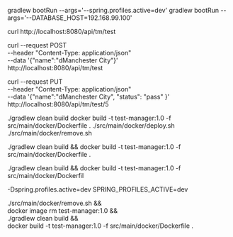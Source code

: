 gradlew bootRun --args='--spring.profiles.active=dev'
gradlew bootRun --args='--DATABASE_HOST=192.168.99.100'


curl http://localhost:8080/api/tm/test

curl --request POST \
     --header "Content-Type: application/json" \
     --data '{"name":"dManchester City"}' \
     http://localhost:8080/api/tm/test

curl --request PUT \
     --header "Content-Type: application/json" \
     --data '{"name":"dManchester City", "status": "pass" }' \
     http://localhost:8080/api/tm/test/5

./gradlew clean build
docker build -t test-manager:1.0 -f src/main/docker/Dockerfile .
./src/main/docker/deploy.sh
./src/main/docker/remove.sh

./gradlew clean build && docker build -t test-manager:1.0 -f src/main/docker/Dockerfile .

./gradlew clean build && docker build -t test-manager:1.0 -f src/main/docker/Dockerfil

-Dspring.profiles.active=dev 
SPRING_PROFILES_ACTIVE=dev

./src/main/docker/remove.sh && \
docker image rm test-manager:1.0 && \
./gradlew clean build && \
docker build -t test-manager:1.0 -f src/main/docker/Dockerfile .